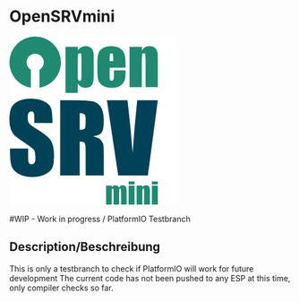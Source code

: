 # OpenSRVmini

![OpenSRVmini Logo](/OpenSRVmini-Logo.jpg)

#WIP - Work in progress / PlatformIO Testbranch

## Description/Beschreibung

This is only a testbranch to check if PlatformIO will work for future development
The current code has not been pushed to any ESP at this time, only compiler checks so far.